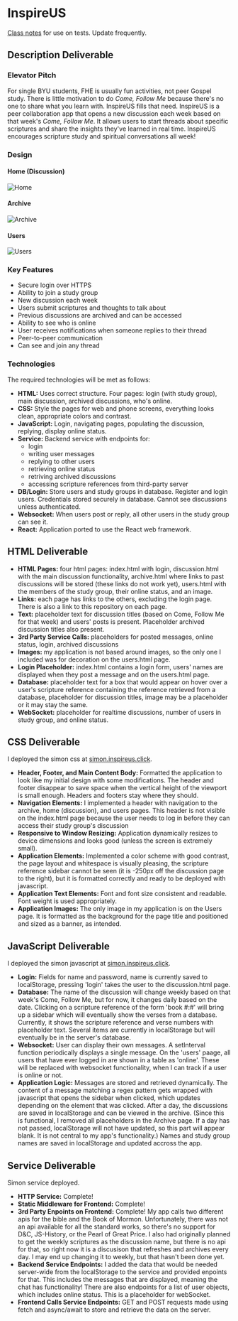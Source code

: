# InspireUS

[Class notes](/notes.md) for use on tests. Update frequently.

## Description Deliverable

### Elevator Pitch

For single BYU students, FHE is usually fun activities, not peer Gospel study. There is little motivation to do _Come, Follow Me_ because there's no one to share what you learn with. InspireUS fills that need. InspireUS is a peer collaboration app that opens a new discussion each week based on that week's _Come, Follow Me_. It allows users to start threads about specific scriptures and share the insights they've learned in real time. InspireUS encourages scripture study and spiritual conversations all week!

### Design

#### Home (Discussion)

![Home](startup/InspireUS_Home.jpg)

#### Archive

![Archive](startup/InspireUS_Archive.jpg)

#### Users

![Users](startup/InspireUS_Users.jpg)

### Key Features
- Secure login over HTTPS
- Ability to join a study group
- New discussion each week
- Users submit scriptures and thoughts to talk about
- Previous discussions are archived and can be accessed
- Ability to see who is online
- User receives notifications when someone replies to their thread
- Peer-to-peer communication
- Can see and join any thread

### Technologies

The required technologies will be met as follows:

- **HTML:** Uses correct structure. Four pages: login (with study group), main discussion, archived discussions, who's online.
- **CSS:** Style the pages for web and phone screens, everything looks clean, appropriate colors and contrast.
- **JavaScript:** Login, navigating pages, populating the discussion, replying, display online status.
- **Service:** Backend service with endpoints for:
  - login
  - writing user messages
  - replying to other users
  - retrieving online status
  - retriving archived discussions
  - accessing scripture references from third-party server
- **DB/Login:** Store users and study groups in database. Register and login users. Credentials stored securely in database. Cannot see discussions unless authenticated.
- **Websocket:** When users post or reply, all other users in the study group can see it.
- **React:** Application ported to use the React web framework.

## HTML Deliverable
- **HTML Pages:** four html pages: index.html with login, discussion.html with the main discussion functionality, archive.html where links to past discussions will be stored (these links do not work yet), users.html with the members of the study group, their online status, and an image.
- **Links:** each page has links to the others, excluding the login page. There is also a link to this repository on each page.
- **Text:** placeholder text for discussion titles (based on Come, Follow Me for that week) and users' posts is present. Placeholder archived discussion titles also present.
- **3rd Party Service Calls:** placeholders for posted messages, online status, login, archived discussions
- **Images:** my application is not based around images, so the only one I included was for decoration on the users.html page.
- **Login Placeholder:** index.html contains a login form, users' names are displayed when they post a message and on the users.html page.
- **Database:** placeholder text for a box that would appear on hover over a user's scripture reference containing the reference retrieved from a database, placeholder for discussion titles, image may be a placeholder or it may stay the same.
- **WebSocket:** placeholder for realtime discussions, number of users in study group, and online status.

## CSS Deliverable

I deployed the simon css at [simon.inspireus.click](https://simon.inspireus.click).

- **Header, Footer, and Main Content Body:** Formatted the application to look like my initial design with some modifications. The header and footer disappear to save space when the vertical height of the viewport is small enough. Headers and footers stay where they should.
- **Navigation Elements:** I implemented a header with navigation to the archive, home (discussion), and users pages. This header is not visible on the index.html page because the user needs to log in before they can access their study group's discussion
- **Responsive to Window Resizing:** Application dynamically resizes to device dimensions and looks good (unless the screen is extremely small).
- **Application Elements:** Implemented a color scheme with good contrast, the page layout and whitespace is visually pleasing, the scripture reference sidebar cannot be seen (it is -250px off the discussion page to the right), but it is formatted correctly and ready to be deployed with javascript.
- **Application Text Elements:** Font and font size consistent and readable. Font weight is used appropriately.
- **Application Images:** The only image in my application is on the Users page. It is formatted as the background for the page title and positioned and sized as a banner, as intended.

## JavaScript Deliverable

I deployed the simon javascript at [simon.inspireus.click](https://simon.inspireus.click).

- **Login:** Fields for name and password, name is currently saved to localStorage, pressing 'login' takes the user to the discussion.html page.
- **Database:** The name of the discussion will change weekly based on that week's Come, Follow Me, but for now, it changes daily based on the date. Clicking on a scripture reference of the form 'book #:#' will bring up a sidebar which will eventually show the verses from a database. Currently, it shows the scripture reference and verse numbers with placeholder text. Several items are currently in localStorage but will eventually be in the server's database.
- **Websocket:** User can display their own messages. A setInterval function periodically displays a single message. On the 'users' paage, all users that have ever logged in are shown in a table as 'online'. These will be replaced with websocket functionality, when I can track if a user is online or not. 
- **Application Logic:** Messages are stored and retrieved dynamically. The content of a message matching a regex pattern gets wrapped with javascript that opens the sidebar when clicked, which updates depending on the element that was clicked. After a day, the discussions are saved in localStorage and can be viewed in the archive. (Since this is functional, I removed all placeholders in the Archive page. If a day has not passed, localStorage will not have updated, so this part will appear blank. It is not central to my app's functionality.) Names and study group names are saved in localStorage and updated accross the app.

## Service Deliverable

Simon service deployed.

- **HTTP Service:** Complete!
- **Static Middleware for Frontend:** Complete!
- **3rd Party Enpoints on Frontend:** Complete! My app calls two different apis for the bible and the Book of Mormon. Unfortunately, there was not an api available for all the standard works, so there's no support for D&C, JS-History, or the Pearl of Great Price. I also had originally planned to get the weekly scriptures as the discussion name, but there is no api for that, so right now it is a discusison that refreshes and archives every day. I may end up changing it to weekly, but that hasn't been done yet.
- **Backend Service Endpoints:** I added the data that would be needed server-wide from the localStorage to the service and provided enpoints for that. This includes the messages that are displayed, meaning the chat has functionality! There are also endpoints for a list of user objects, which includes online status. This is a placeholder for webSocket.
- **Frontend Calls Service Endpoints:** GET and POST requests made using fetch and async/await to store and retrieve the data on the server.
